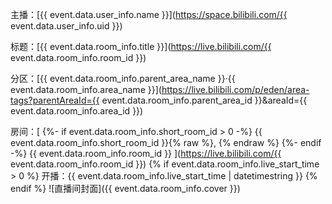 主播：[{{ event.data.user_info.name }}](https://space.bilibili.com/{{ event.data.user_info.uid }})

标题：[{{ event.data.room_info.title }}](https://live.bilibili.com/{{ event.data.room_info.room_id }})

分区：[{{ event.data.room_info.parent_area_name }}·{{ event.data.room_info.area_name }}](https://live.bilibili.com/p/eden/area-tags?parentAreaId={{ event.data.room_info.parent_area_id }}&areaId={{ event.data.room_info.area_id }})

房间：[
  {%- if event.data.room_info.short_room_id > 0 -%}
    {{ event.data.room_info.short_room_id }}{% raw %}, {% endraw %}
  {%- endif -%}
    {{ event.data.room_info.room_id }}
](https://live.bilibili.com/{{ event.data.room_info.room_id }})
{% if event.data.room_info.live_start_time > 0 %}
开播：{{ event.data.room_info.live_start_time | datetimestring }}
{% endif %}
![直播间封面]({{ event.data.room_info.cover }})
